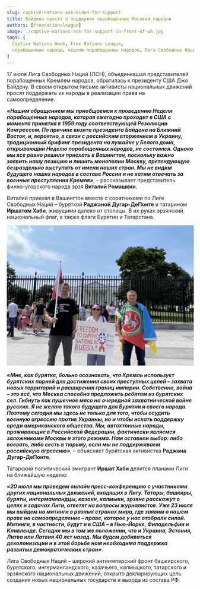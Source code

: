 ```yaml
---
slug: captive-nations-ask-biden-for-support
title: Байдена просят о поддержке порабощенных Москвой народов
authors: [freenationsleague]
image: ./captive-nations-ask-for-support-in-front-of-wh.jpg
tags: [
  Captive Nations Week, Free Nations League,
  порабощенные народы, неделю порабощенных народов, Лига Свободных Наций, калмыки, Калмыкия, Украина, Война, Россия
]
---
```


17 июля Лига Свободных Наций (ЛСН), объединившая представителей порабощенных Кремлем народов, обратилась к президенту США Джо Байдену. В своем открытом письме активисты национальных движений просят поддержать их народы в реализации права на самоопределение.

***«Нашим обращением мы приобщаемся к проведению Недели порабощенных народов, которая ежегодно проходит в США с момента принятия в 1959 году соответствующей Резолюции Конгрессом. По причине визита президента Байдена на Ближний Восток, и, вероятно, в связи с российским вторжением в Украину, традиционный брифинг президента на лужайке у Белого дома, открывающий Неделю порабощенных народов, не состоялся. Однако мы все равно решили приехать в Вашингтон, поскольку важно заявить нашу позицию и лишить монополии Москву, претендующую безраздельно выступать от имени наших стран. Мы не видим будущего наших народов в составе России и не хотим отвечать за военные преступления Кремля»***, – рассказывает представитель финно-угорского народа эрзя **Виталий Ромашкин**.

Виталий приехал в Вашингтон вместе с соратниками по Лиге Свободных Наций – буряткой **Раджаной Дугар-ДеПонте** и татарином **Иршатом Хаби**, живущими далеко от столицы. В их руках эрзянский национальный флаг, а также флаги Бурятии и Татарстана.

![Biden is asked to support the nations held captive by Moscow](./captive-nations-ask-for-support-in-front-of-wh.jpg)

***«Мне, как бурятке, больно осознавать, что Кремль использует бурятских парней для достижения своих преступных целей – захвата новых территорий и расширения границ империи. Собственно, война – это всё, что Москва способна предложить ребятам из бурятских сел. Гибнуть как пушечное мясо на очередной захватнической войне русских. Я не желаю такого будущего для Бурятии и своего народа. Поэтому сегодня мы здесь не только для того, чтобы осудить военную агрессию против Украины, но и чтобы искать поддержку среди американского общества. Мы, автохтонные народы, проживающие в Российской Федерации, фактически являемся заложниками Москвы и этого режима. Нам оставили выбор: либо воевать, либо сесть в тюрьму, если мы не поддерживаем российскую агрессию»***, – объясняет бурятская активистка **Раджана Дугар-ДеПонте**.

Татарский политический эмигрант **Иршат Хаби** делится планами Лиги на ближайшую неделю:

***«20 июля мы проведем онлайн пресс-конференцию с участниками других национальных движений, входящих в Лигу. Татары, башкиры, буряты, ингерманландцы, казаки, калмыки, эрзяне расскажут о целях и задачах Лиги, ответят на вопросы журналистов. Уже 23 июля мы выйдем на митинги в разных странах мира, где заявим о нашем праве на самоопределение – праве, которое у нас отобрали силой. Митинги, в частности, будут и в США – в Нью-Йорке, Филадельфии и Кливленде. Сегодня мы в том же положении, что и Украина, Эстония, Литва или Латвия 40 лет назад. Мы будем добиваться деколонизации и в этой борьбе нам необходима поддержка развитых демократических стран»***.

Лига Свободных Наций – широкий антиимперский фронт башкирского, бурятского, ингерманландского, казачьего, калмыцкого, татарского и эрзянского национальных движений, открыто декларирующих цель создания новых национальных государств и выхода из состава РФ.

